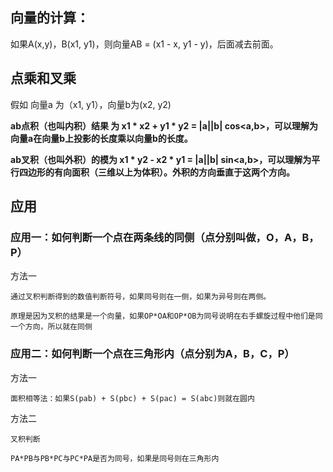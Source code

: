 <!--
 * @Author: xiuquanxu
 * @Company: kaochong
 * @Date: 2021-01-04 13:09:42
 * @LastEditors: xiuquanxu
 * @LastEditTime: 2021-01-04 15:50:41
-->

## 向量的计算：  
如果A(x,y)，B(x1, y1)，则向量AB = (x1 - x, y1 - y)，后面减去前面。    

## 点乘和叉乘  

假如 向量a 为（x1, y1），向量b为(x2, y2)  

**ab点积（也叫内积）结果 为 x1 * x2 + y1 * y2 = |a||b| cos<a,b>，可以理解为向量a在向量b上投影的长度乘以向量b的长度。**  

**ab叉积（也叫外积）的模为 x1 * y2 - x2 * y1 = |a||b| sin<a,b>，可以理解为平行四边形的有向面积（三维以上为体积）。外积的方向垂直于这两个方向。**  


## 应用  
### 应用一：如何判断一个点在两条线的同侧（点分别叫做，O，A，B，P）  
方法一  
```
通过叉积判断得到的数值判断符号，如果同号则在一侧，如果为异号则在两侧。  

原理是因为叉积的结果是一个向量，如果OP*OA和OP*OB为同号说明在右手螺旋过程中他们是同一个方向，所以就在同侧
```


### 应用二：如何判断一个点在三角形内（点分别为A，B，C，P）  
方法一   
```
面积相等法：如果S(pab) + S(pbc) + S(pac) = S(abc)则就在圆内
```

方法二  
```
叉积判断  

PA*PB与PB*PC与PC*PA是否为同号，如果是同号则在三角形内
```

